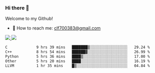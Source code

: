 ### Hi there 👋

<!--
**clingfei/clingfei** is a ✨ _special_ ✨ repository because its `README.md` (this file) appears on your GitHub profile.

Here are some ideas to get you started:

- 🔭 I’m currently working on ...
- 🌱 I’m currently learning ...
- 👯 I’m looking to collaborate on ...
- 🤔 I’m looking for help with ...
- 💬 Ask me about ...
- 📫 How to reach me: ...
- 😄 Pronouns: ...
- ⚡ Fun fact: ...
-->
Welcome to my Github!
- 📧 How to reach me: clf700383@gmail.com

<a href="https://github.com/anuraghazra/github-readme-stats">
  <img src="https://github-readme-stats.vercel.app/api?username=clingfei&count_private=true&show_icons=true&include_all_commits=true&line_height=21&hide_border=true&repo=github-readme-stats" />
</a>
<a href="https://github.com/anuraghazra/convoychat">
  <img src="https://github-readme-stats.vercel.app/api/top-langs/?username=clingfei&hide=Tcl,Perl,Makefile,CSS,HTML,Yacc,Lex,Verilog&langs_count=6&layout=compact&hide_border=true&repo=convoychat" />
</a>

<!--START_SECTION:waka-->

```txt
C             9 hrs 39 mins   ███████▒░░░░░░░░░░░░░░░░░   29.24 %
C++           8 hrs 54 mins   ██████▓░░░░░░░░░░░░░░░░░░   26.99 %
Python        5 hrs 36 mins   ████▒░░░░░░░░░░░░░░░░░░░░   17.00 %
Other         5 hrs 20 mins   ████░░░░░░░░░░░░░░░░░░░░░   16.19 %
LLVM          1 hr 35 mins    █▒░░░░░░░░░░░░░░░░░░░░░░░   04.84 %
```

<!--END_SECTION:waka-->
